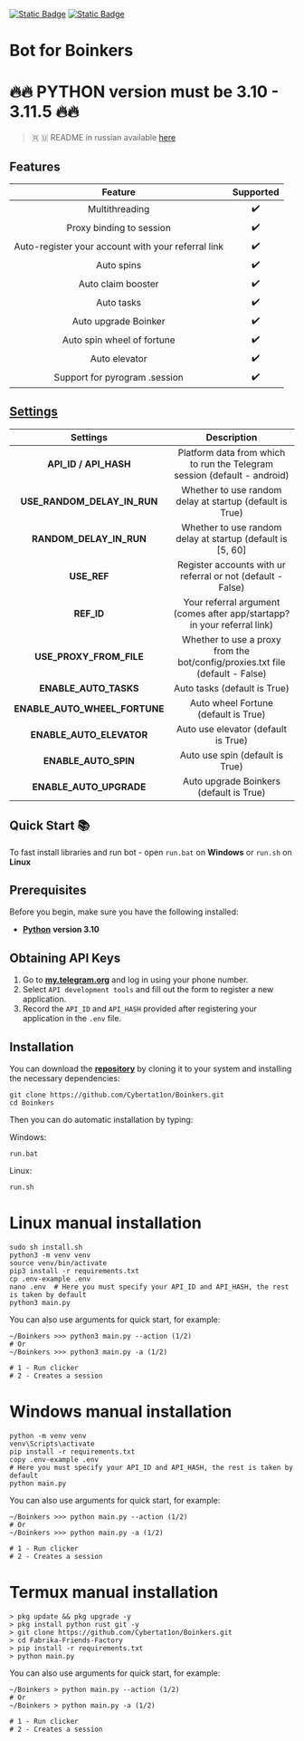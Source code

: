 [![Static Badge](https://img.shields.io/badge/Telegram-Bot%20Link-Link?style=for-the-badge&logo=Telegram&logoColor=white&logoSize=auto&color=blue)](https://t.me/boinker_bot/boinkapp?startapp=boink1197825376)
[![Static Badge](https://img.shields.io/badge/Telegram-Channel-Link?style=for-the-badge&logo=Telegram&logoColor=white&logoSize=auto&color=blue)](https://t.me/CyberToolz)

#  Bot for Boinkers




# 🔥🔥 PYTHON version must be 3.10 - 3.11.5 🔥🔥

> 🇷 🇺 README in russian available [here](README-RU.md)

## Features  
|                      Feature                       | Supported |
|:--------------------------------------------------:|:---------:|
|                   Multithreading                   |     ✔️     |
|              Proxy binding to session              |     ✔️     |
| Auto-register your account with your referral link |     ✔️     |
|                     Auto spins                     |     ✔️     |
|                 Auto claim booster                 |     ✔️     |
|                     Auto tasks                     |     ✔️     |
|                Auto upgrade Boinker                |     ✔️     |
|             Auto spin wheel of fortune             |     ✔️     |
|                   Auto elevator                    |     ✔️     |
|           Support for pyrogram .session            |     ✔️     |


## [Settings](https://github.com/Cybertat1on/Boinkers/blob/main/.env-example/)
|          Settings            |                                 Description                                     |
|:----------------------------:|:-------------------------------------------------------------------------------:|
|**API_ID / API_HASH**         |Platform data from which to run the Telegram session (default - android)         |
|**USE_RANDOM_DELAY_IN_RUN**   |Whether to use random delay at startup (default is True)            		     |
|**RANDOM_DELAY_IN_RUN**       |Whether to use random delay at startup (default is [5, 60]                       |
|**USE_REF**                   |Register accounts with ur referral or not (default - False)                      |
|**REF_ID**                    |Your referral argument (comes after app/startapp? in your referral link)         |
|**USE_PROXY_FROM_FILE**       |Whether to use a proxy from the bot/config/proxies.txt file (default - False)    |
|**ENABLE_AUTO_TASKS**         |Auto tasks (default is True)  											         |
|**ENABLE_AUTO_WHEEL_FORTUNE** |Auto wheel Fortune (default is True) 											 |
|**ENABLE_AUTO_ELEVATOR**      |Auto use elevator (default is True)											     |
|**ENABLE_AUTO_SPIN**          |Auto use spin (default is True) 						                         |
|**ENABLE_AUTO_UPGRADE**       |Auto upgrade Boinkers (default is True) 				    				     |

## Quick Start 📚

To fast install libraries and run bot - open `run.bat` on **Windows** or `run.sh` on **Linux**

## Prerequisites
Before you begin, make sure you have the following installed:
- [**Python**](https://www.python.org/downloads/release/python-3100/) **version 3.10**

## Obtaining API Keys
1. Go to [**my.telegram.org**](https://my.telegram.org/auth) and log in using your phone number.
2. Select `API development tools` and fill out the form to register a new application.
3. Record the `API_ID` and `API_HASH` provided after registering your application in the `.env` file.

## Installation
You can download the [**repository**](https://github.com/Cybertat1on/Boinkers) by cloning it to your system and installing the necessary dependencies:
```shell
git clone https://github.com/Cybertat1on/Boinkers.git
cd Boinkers
```

Then you can do automatic installation by typing:

Windows:
```shell
run.bat
```

Linux:
```shell
run.sh
```

# Linux manual installation
```shell
sudo sh install.sh
python3 -m venv venv
source venv/bin/activate
pip3 install -r requirements.txt
cp .env-example .env
nano .env  # Here you must specify your API_ID and API_HASH, the rest is taken by default
python3 main.py
```

You can also use arguments for quick start, for example:
```shell
~/Boinkers >>> python3 main.py --action (1/2)
# Or
~/Boinkers >>> python3 main.py -a (1/2)

# 1 - Run clicker
# 2 - Creates a session
```

# Windows manual installation
```shell
python -m venv venv
venv\Scripts\activate
pip install -r requirements.txt
copy .env-example .env
# Here you must specify your API_ID and API_HASH, the rest is taken by default
python main.py
```

You can also use arguments for quick start, for example:
```shell
~/Boinkers >>> python main.py --action (1/2)
# Or
~/Boinkers >>> python main.py -a (1/2)

# 1 - Run clicker
# 2 - Creates a session
```

# Termux manual installation
```
> pkg update && pkg upgrade -y
> pkg install python rust git -y
> git clone https://github.com/Cybertat1on/Boinkers.git
> cd Fabrika-Friends-Factory
> pip install -r requirements.txt
> python main.py
```

You can also use arguments for quick start, for example:
```termux
~/Boinkers > python main.py --action (1/2)
# Or
~/Boinkers > python main.py -a (1/2)

# 1 - Run clicker
# 2 - Creates a session 
```

